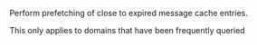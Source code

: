Perform prefetching of close to expired message cache entries. 

This only applies to domains that have been frequently queried